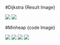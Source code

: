 #Dijkstra {Result Image}

![](./실행결과_1.PNG)
![](./실행결과_2.PNG)


#Minheap {code Image}

![](./minheap_구현1.PNG)
![](./minheap_구현2.PNG)
![](./minheap_구현3.PNG)
![](./minheap_구현4.PNG)

